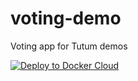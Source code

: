 # voting-demo

Voting app for Tutum demos

[![Deploy to Docker Cloud](https://files.cloud.docker.com/images/deploy-to-dockercloud.svg)](https://cloud.docker.com/stack/deploy/)
